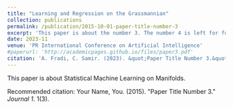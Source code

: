 ```yaml
---
title: "Learning and Regression on the Grassmannian"
collection: publications
permalink: /publication/2015-10-01-paper-title-number-3
excerpt: 'This paper is about the number 3. The number 4 is left for future work.'
date: 2023-11
venue: 'PR International Conference on Artificial Intelligence'
#paperurl: 'http://academicpages.github.io/files/paper3.pdf'
citation: 'A. Fradi, C. Samir. (2023). &quot;Paper Title Number 3.&quot; <i>Journal 1</i>. 1(3).'
---
```

This paper is about Statistical Machine Learning on Manifolds.



Recommended citation: Your Name, You. (2015). "Paper Title Number 3." <i>Journal 1</i>. 1(3).
